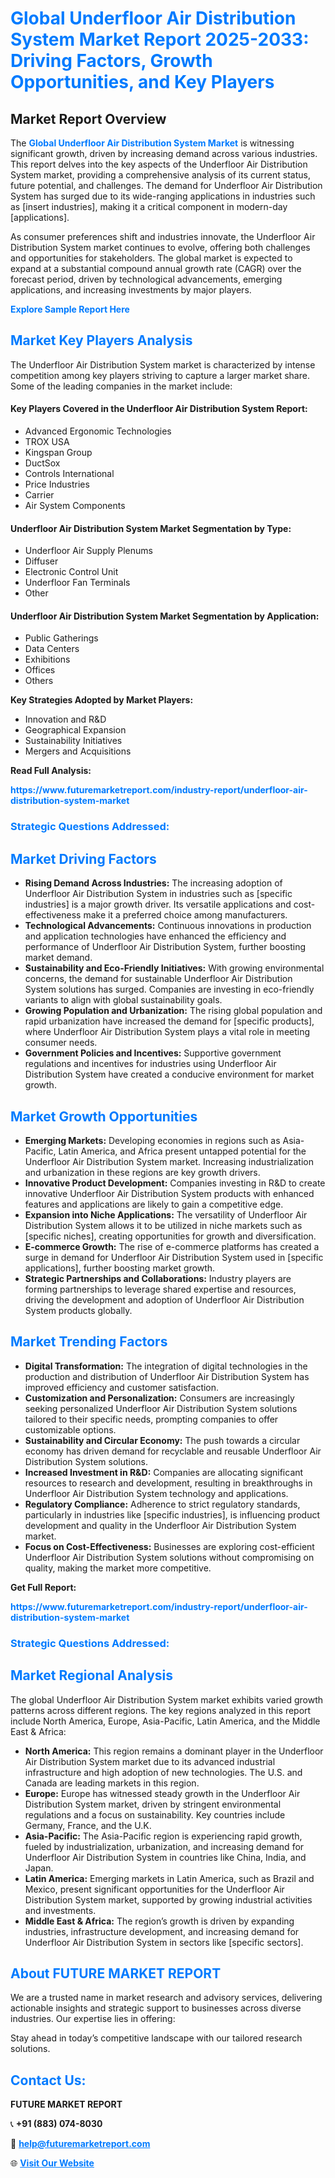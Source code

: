 <h1 style="color: #007BFF;">Global Underfloor Air Distribution System Market Report 2025-2033: Driving Factors, Growth Opportunities, and Key Players</h1>

<section id="overview">
<h2>Market Report Overview</h2>
<p>The <a href="https://www.futuremarketreport.com/industry-report/underfloor-air-distribution-system-market" style="color: #007BFF; text-decoration: none;"><strong>Global Underfloor Air Distribution System Market</strong></a> is witnessing significant growth, driven by increasing demand across various industries. This report delves into the key aspects of the Underfloor Air Distribution System market, providing a comprehensive analysis of its current status, future potential, and challenges. The demand for Underfloor Air Distribution System has surged due to its wide-ranging applications in industries such as [insert industries], making it a critical component in modern-day [applications].</p>
<p>As consumer preferences shift and industries innovate, the Underfloor Air Distribution System market continues to evolve, offering both challenges and opportunities for stakeholders. The global market is expected to expand at a substantial compound annual growth rate (CAGR) over the forecast period, driven by technological advancements, emerging applications, and increasing investments by major players.</p>
</section>

<section id="overview">
<p><a href="https://www.futuremarketreport.com/request-sample/reportId=43110" style="color: #007BFF; text-decoration: none;"><strong>Explore Sample Report Here</strong></a></p>
</section>

<section id="key-players">
<h2 style="color: #007BFF;">Market Key Players Analysis</h2>
<p>The Underfloor Air Distribution System market is characterized by intense competition among key players striving to capture a larger market share. Some of the leading companies in the market include:</p>
<h4>Key Players Covered in the Underfloor Air Distribution System Report:</h4>
<ul><li>Advanced Ergonomic Technologies</li><li>TROX USA</li><li>Kingspan Group</li><li>DuctSox</li><li>Controls International</li><li>Price Industries</li><li>Carrier</li><li>Air System Components</li></ul>
<h4>Underfloor Air Distribution System Market Segmentation by Type:</h4>
<ul><li>Underfloor Air Supply Plenums</li><li>Diffuser</li><li>Electronic Control Unit</li><li>Underfloor Fan Terminals</li><li>Other</li></ul>

<h4>Underfloor Air Distribution System Market Segmentation by Application:</h4>
<ul><li>Public Gatherings</li><li>Data Centers</li><li>Exhibitions</li><li>Offices</li><li>Others</li></ul>
<p><strong>Key Strategies Adopted by Market Players:</strong></p>
<ul>
<li>Innovation and R&D</li>
<li>Geographical Expansion</li>
<li>Sustainability Initiatives</li>
<li>Mergers and Acquisitions</li>
</ul>
</section>

<section>
<p><strong>Read Full Analysis: </strong></p><a href="https://www.futuremarketreport.com/industry-report/underfloor-air-distribution-system-market" style="color: #007BFF; text-decoration: none;"><strong>https://www.futuremarketreport.com/industry-report/underfloor-air-distribution-system-market</strong></a>
<h3 style="color: #007BFF;">Strategic Questions Addressed:</h3>
</section>

<section id="driving-factors">
<h2 style="color: #007BFF;">Market Driving Factors</h2>
<ul>
<li><strong>Rising Demand Across Industries:</strong> The increasing adoption of Underfloor Air Distribution System in industries such as [specific industries] is a major growth driver. Its versatile applications and cost-effectiveness make it a preferred choice among manufacturers.</li>
<li><strong>Technological Advancements:</strong> Continuous innovations in production and application technologies have enhanced the efficiency and performance of Underfloor Air Distribution System, further boosting market demand.</li>
<li><strong>Sustainability and Eco-Friendly Initiatives:</strong> With growing environmental concerns, the demand for sustainable Underfloor Air Distribution System solutions has surged. Companies are investing in eco-friendly variants to align with global sustainability goals.</li>
<li><strong>Growing Population and Urbanization:</strong> The rising global population and rapid urbanization have increased the demand for [specific products], where Underfloor Air Distribution System plays a vital role in meeting consumer needs.</li>
<li><strong>Government Policies and Incentives:</strong> Supportive government regulations and incentives for industries using Underfloor Air Distribution System have created a conducive environment for market growth.</li>
</ul>
</section>

<section id="growth-opportunities">
<h2 style="color: #007BFF;">Market Growth Opportunities</h2>
<ul>
<li><strong>Emerging Markets:</strong> Developing economies in regions such as Asia-Pacific, Latin America, and Africa present untapped potential for the Underfloor Air Distribution System market. Increasing industrialization and urbanization in these regions are key growth drivers.</li>
<li><strong>Innovative Product Development:</strong> Companies investing in R&D to create innovative Underfloor Air Distribution System products with enhanced features and applications are likely to gain a competitive edge.</li>
<li><strong>Expansion into Niche Applications:</strong> The versatility of Underfloor Air Distribution System allows it to be utilized in niche markets such as [specific niches], creating opportunities for growth and diversification.</li>
<li><strong>E-commerce Growth:</strong> The rise of e-commerce platforms has created a surge in demand for Underfloor Air Distribution System used in [specific applications], further boosting market growth.</li>
<li><strong>Strategic Partnerships and Collaborations:</strong> Industry players are forming partnerships to leverage shared expertise and resources, driving the development and adoption of Underfloor Air Distribution System products globally.</li>
</ul>
</section>

<section id="trending-factors">
<h2 style="color: #007BFF;">Market Trending Factors</h2>
<ul>
<li><strong>Digital Transformation:</strong> The integration of digital technologies in the production and distribution of Underfloor Air Distribution System has improved efficiency and customer satisfaction.</li>
<li><strong>Customization and Personalization:</strong> Consumers are increasingly seeking personalized Underfloor Air Distribution System solutions tailored to their specific needs, prompting companies to offer customizable options.</li>
<li><strong>Sustainability and Circular Economy:</strong> The push towards a circular economy has driven demand for recyclable and reusable Underfloor Air Distribution System solutions.</li>
<li><strong>Increased Investment in R&D:</strong> Companies are allocating significant resources to research and development, resulting in breakthroughs in Underfloor Air Distribution System technology and applications.</li>
<li><strong>Regulatory Compliance:</strong> Adherence to strict regulatory standards, particularly in industries like [specific industries], is influencing product development and quality in the Underfloor Air Distribution System market.</li>
<li><strong>Focus on Cost-Effectiveness:</strong> Businesses are exploring cost-efficient Underfloor Air Distribution System solutions without compromising on quality, making the market more competitive.</li>
</ul>
</section>

<section>
<p><strong>Get Full Report: </strong></p><a href="https://www.futuremarketreport.com/industry-report/underfloor-air-distribution-system-market" style="color: #007BFF; text-decoration: none;"><strong>https://www.futuremarketreport.com/industry-report/underfloor-air-distribution-system-market</strong></a>
<h3 style="color: #007BFF;">Strategic Questions Addressed:</h3>
</section>


<section id="regional-analysis">
<h2 style="color: #007BFF;">Market Regional Analysis</h2>
<p>The global Underfloor Air Distribution System market exhibits varied growth patterns across different regions. The key regions analyzed in this report include North America, Europe, Asia-Pacific, Latin America, and the Middle East & Africa:</p>
<ul>
<li><strong>North America:</strong> This region remains a dominant player in the Underfloor Air Distribution System market due to its advanced industrial infrastructure and high adoption of new technologies. The U.S. and Canada are leading markets in this region.</li>
<li><strong>Europe:</strong> Europe has witnessed steady growth in the Underfloor Air Distribution System market, driven by stringent environmental regulations and a focus on sustainability. Key countries include Germany, France, and the U.K.</li>
<li><strong>Asia-Pacific:</strong> The Asia-Pacific region is experiencing rapid growth, fueled by industrialization, urbanization, and increasing demand for Underfloor Air Distribution System in countries like China, India, and Japan.</li>
<li><strong>Latin America:</strong> Emerging markets in Latin America, such as Brazil and Mexico, present significant opportunities for the Underfloor Air Distribution System market, supported by growing industrial activities and investments.</li>
<li><strong>Middle East & Africa:</strong> The region’s growth is driven by expanding industries, infrastructure development, and increasing demand for Underfloor Air Distribution System in sectors like [specific sectors].</li>
</ul>
</section>

<footer>
<h2 style="color: #007BFF;">About FUTURE MARKET REPORT</h2>
<p>We are a trusted name in market research and advisory services, delivering actionable insights and strategic support to businesses across diverse industries. Our expertise lies in offering:</p>

<p>Stay ahead in today’s competitive landscape with our tailored research solutions.</p>

<h2 style="color: #007BFF;">Contact Us:</h2>
<p><strong>FUTURE MARKET REPORT</strong></p>
<p>📞 <strong>+91 (883) 074-8030</strong></p>
<p>📧 <strong><a href="mailto:help@futuremarketreport.com" style="color: #007BFF;">help@futuremarketreport.com</a></strong></p>
<p>🌐 <strong><a href="https://www.futuremarketreport.com/" style="color: #007BFF;">Visit Our Website</a></strong></p>
</footer>
